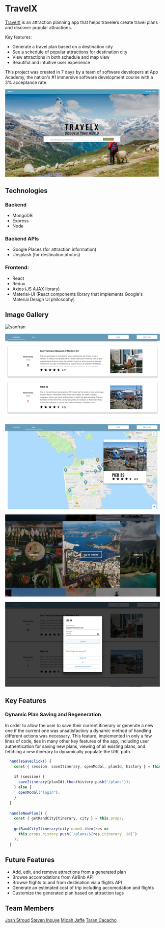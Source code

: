 # TravelX

[TravelX](http://travelx-app.herokuapp.com) is an attraction planning app that helps travelers create travel plans and discover popular attractions.

Key features:

- Generate a travel plan based on a destination city
- See a schedule of popular attractions for destination city
- View attractions in both schedule and map view
- Beautiful and intuitive user experience

This project was created in 7 days by a team of software developers at App Academy, the nation's #1 immersive software development course with a 3% acceptance rate.

![landing page](https://github.com/Fwep/TravelX/blob/master/docs/readme/landing-page.png?raw=true)

## Technologies

### Backend

- MongoDB
- Express
- Node

### Backend APIs

- Google Places (for attraction information)
- Unsplash (for destination photos)

### Frontend:

- React
- Redux
- Axios (JS AJAX library)
- Material-UI (React components library that implements Google's Material Design UI philosophy)

## Image Gallery

![sanfran](https://github.com/Fwep/TravelX/blob/master/docs/readme/sanfran.png)

![schedule](https://github.com/Fwep/TravelX/blob/master/docs/readme/schedule.png)

![map](https://github.com/Fwep/TravelX/blob/master/docs/readme/map.png)

![tiling](https://github.com/Fwep/TravelX/blob/master/docs/readme/tiling.png)

![login](https://github.com/Fwep/TravelX/blob/master/docs/readme/login.png)

## Key Features

### Dynamic Plan Saving and Regeneration

In order to allow the user to save their current itinerary or generate a new one if the current one was unsatisfactory a dynamic method of handling different actions was necessary. This feature, implemented in only a few lines of code, ties in many other key features of the app, including user authentication for saving new plans, viewing of all existing plans, and fetching a new itinerary to dynamically populate the URL path.

```js
  handleSaveClick() {
    const { session, saveItinerary, openModal, planId, history } = this.props;

    if (session) {
      saveItinerary(planId).then(history.push("/plans"));
    } else {
      openModal("login");
    }
  }

  handleNewPlan() {
    const { getRandCityItinerary, city } = this.props;

    getRandCityItinerary(city.name).then(res =>
      this.props.history.push(`/plans/${res.itinerary._id}`)
    );
  }
```

## Future Features

- Add, edit, and remove attractions from a generated plan
- Browse accomodations from AirBnb API
- Browse flights to and from destination via a flights API
- Generate an estimated cost of trip including accomodation and flights
- Customize the generated plan based on attraction tags


## Team Members

[Josh Stroud](link)
[Steven Inouye]()
[Micah Jaffe](https://github.com/micah-jaffe)
[Taran Cacacho]()
